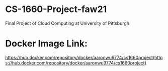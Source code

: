 # CS-1660-Project-faw21
Final Project of Cloud Computing at University of Pittsburgh

# Docker Image Link:

https://hub.docker.com/repository/docker/aaronwu9774/cs1660project(https://hub.docker.com/repository/docker/aaronwu9774/cs1660project)
